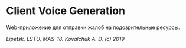 # Client Voice Generation

Web-приложение для отправки жалоб на подозрительные ресурсы.

_Lipetsk, LSTU, MAS-18. Kovalchuk A. D. (c) 2019_